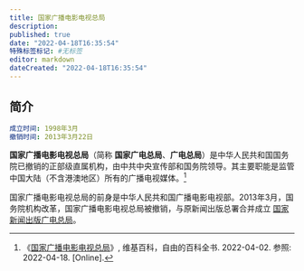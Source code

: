 ```yaml
---
title: 国家广播电影电视总局
description:
published: true
date: "2022-04-18T16:35:54"
特殊标签标记: #无标签
editor: markdown
dateCreated: "2022-04-18T16:35:54"
---
```


## 简介

```YAML
成立时间: 1998年3月
撤销时间: 2013年3月22日
```

**国家广播电影电视总局**（简称 **国家广电总局**、**广电总局**）是中华人民共和国国务院已撤销的正部级直属机构，由中共中央宣传部和国务院领导。其主要职能是监管中国大陆（不含港澳地区）所有的广播电视媒体。[^1]

国家广播电影电视总局的前身是中华人民共和国广播电影电视部。2013年3月，国务院机构改革，国家广播电影电视总局被撤销，与原新闻出版总署合并成立 [国家新闻出版广电总局](/rule/国家新闻出版广电总局/index.md)。

[^1]: 《[国家广播电影电视总局](https://zh.wikipedia.org/w/index.php?title=国家广播电影电视总局&oldid=70941216)》, 维基百科，自由的百科全书. 2022-04-02. 参照: 2022-04-18. [Online].
